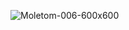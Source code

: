![Moletom-006-600x600](https://user-images.githubusercontent.com/130132804/230562524-83d83d9f-4405-4d11-833c-4c97eee1a717.jpeg)
